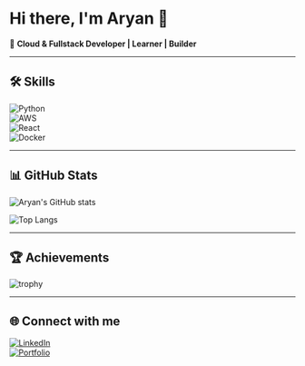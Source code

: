 # Hi there, I'm Aryan 👋
🚀 **Cloud & Fullstack Developer | Learner | Builder**

---

## 🛠️ Skills  
![Python](https://img.shields.io/badge/-Python-333?style=flat&logo=python)  
![AWS](https://img.shields.io/badge/-AWS-333?style=flat&logo=amazon-aws)  
![React](https://img.shields.io/badge/-React-333?style=flat&logo=react)  
![Docker](https://img.shields.io/badge/-Docker-333?style=flat&logo=docker)  

---

## 📊 GitHub Stats  

![Aryan's GitHub stats](https://github-readme-stats-git-masterrstaa-rickstaa.vercel.app/api?username=arxyanf&show_icons=true&theme=tokyonight)

![Top Langs](https://github-readme-stats-git-masterrstaa-rickstaa.vercel.app/api/top-langs/?username=arxyanf&layout=compact&theme=tokyonight)

 

---

## 🏆 Achievements  
![trophy](https://github-profile-trophy.vercel.app/?username=arxyanf&theme=darkhub)  

---

## 🌐 Connect with me  
[![LinkedIn](https://img.shields.io/badge/LinkedIn-blue?style=flat&logo=linkedin)](https://linkedin.com/in/YOUR-LINK)  
[![Portfolio](https://img.shields.io/badge/Website-000?style=flat&logo=vercel)](https://YOUR-WEBSITE.com)  

